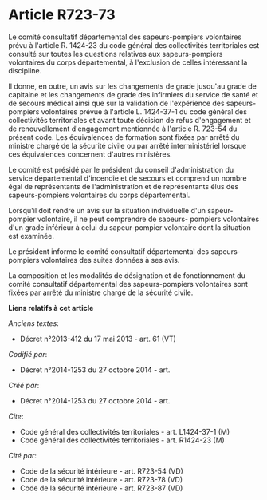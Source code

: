 # Article R723-73

Le comité consultatif départemental des sapeurs-pompiers volontaires prévu à l'article R. 1424-23 du code général des
collectivités territoriales est consulté sur toutes les questions relatives aux sapeurs-pompiers volontaires du corps
départemental, à l'exclusion de celles intéressant la discipline. 

Il donne, en outre, un avis sur les changements de grade jusqu'au grade de capitaine et les changements de grade des
infirmiers du service de santé et de secours médical ainsi que sur la validation de l'expérience des sapeurs-pompiers
volontaires prévue à l'article L. 1424-37-1 du code général des collectivités territoriales et avant toute décision de refus
d'engagement et de renouvellement d'engagement mentionnée à l'article R. 723-54 du présent code. Les équivalences de
formation sont fixées par arrêté du ministre chargé de la sécurité civile ou par arrêté interministériel lorsque ces
équivalences concernent d'autres ministères. 

Le comité est présidé par le président du conseil d'administration du service départemental d'incendie et de secours et
comprend un nombre égal de représentants de l'administration et de représentants élus des sapeurs-pompiers volontaires du
corps départemental. 

Lorsqu'il doit rendre un avis sur la situation individuelle d'un sapeur-pompier volontaire, il ne peut comprendre de sapeurs-
pompiers volontaires d'un grade inférieur à celui du sapeur-pompier volontaire dont la situation est examinée. 

Le président informe le comité consultatif départemental des sapeurs-pompiers volontaires des suites données à ses avis. 

La composition et les modalités de désignation et de fonctionnement du comité consultatif départemental des sapeurs-pompiers
volontaires sont fixées par arrêté du ministre chargé de la sécurité civile.

**Liens relatifs à cet article**

_Anciens textes_:

  - Décret n°2013-412 du 17 mai 2013 - art. 61 (VT)

_Codifié par_:

  - Décret n°2014-1253 du 27 octobre 2014 - art.

_Créé par_:

  - Décret n°2014-1253 du 27 octobre 2014 - art.

_Cite_:

  - Code général des collectivités territoriales - art. L1424-37-1 (M)
  - Code général des collectivités territoriales - art. R1424-23 (M)

_Cité par_:

  - Code de la sécurité intérieure - art. R723-54 (VD)
  - Code de la sécurité intérieure - art. R723-78 (VD)
  - Code de la sécurité intérieure - art. R723-87 (VD)
